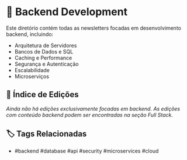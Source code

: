 # 🚀 Backend Development

Este diretório contém todas as newsletters focadas em desenvolvimento backend, incluindo:

- Arquitetura de Servidores
- Bancos de Dados e SQL
- Caching e Performance
- Segurança e Autenticação
- Escalabilidade
- Microserviços

## 📑 Índice de Edições
_Ainda não há edições exclusivamente focadas em backend. As edições com conteúdo backend podem ser encontradas na seção Full Stack._

## 🏷️ Tags Relacionadas
- #backend #database #api #security #microservices #cloud
